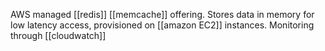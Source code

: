 AWS managed [[redis]] [[memcache]] offering. Stores data in memory for low latency access, provisioned on [[amazon EC2]] instances. Monitoring through [[cloudwatch]]